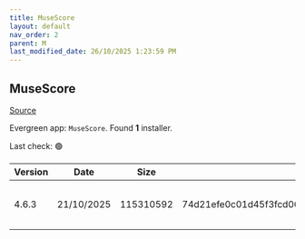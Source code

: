 ```yaml
---
title: MuseScore
layout: default
nav_order: 2
parent: M
last_modified_date: 26/10/2025 1:23:59 PM
---
```


## MuseScore

[Source](https://musescore.org/)

Evergreen app: `MuseScore`. Found **1** installer.

Last check: 🟢

| Version | Date       | Size      | Sha256                                                           | Architecture | InstallerType | Type | URI                                                                                                                                                                                                                        |
| ------- | ---------- | --------- | ---------------------------------------------------------------- | ------------ | ------------- | ---- | -------------------------------------------------------------------------------------------------------------------------------------------------------------------------------------------------------------------------- |
| 4.6.3   | 21/10/2025 | 115310592 | 74d21efe0c01d45f3fcd0616c0cc75c5fb1dbacb5902b85a0169c857ba35eb9b | x64          | Default       | msi  | [https://github.com/musescore/MuseScore/releases/download/v4.6.3/MuseScore-Studio-4.6.3.252940956-x86_64.msi](https://github.com/musescore/MuseScore/releases/download/v4.6.3/MuseScore-Studio-4.6.3.252940956-x86_64.msi) |
